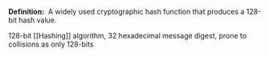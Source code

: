 **Definition:** 
 A widely used cryptographic hash function that produces a 128-bit hash value.

 128-bit [[Hashing]] algorithm, 32 hexadecimal message digest, prone to collisions as only 128-bits
